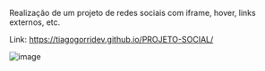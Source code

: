 Realização de um projeto de redes sociais com iframe, hover, links externos, etc.

Link: https://tiagogorridev.github.io/PROJETO-SOCIAL/

![image](https://github.com/tiagogorridev/PROJETO-SOCIAL/assets/155651809/c06840fd-7edb-44b7-82a0-ecb5fde7f0da)
